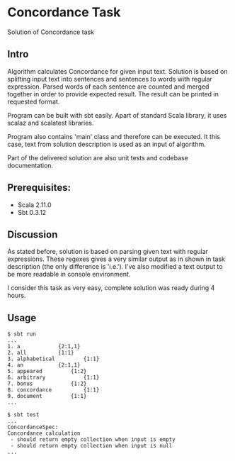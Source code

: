 # Concordance Task

Solution of Concordance task

## Intro

Algorithm calculates Concordance for given input text. Solution is based on splitting input text into sentences and 
sentences to words with regular expression. Parsed words of each sentence are counted and merged together in order
to provide expected result. The result can be printed in requested format. 

Program can be built with sbt easily. Apart of standard Scala library, it uses scalaz and scalatest libraries.

Program also contains 'main' class and therefore can be executed. It this case, text from solution description
is used as an input of algorithm.

Part of the delivered solution are also unit tests and codebase documentation.

## Prerequisites:

* Scala 2.11.0
* Sbt 0.3.12

## Discussion

As stated before, solution is based on parsing given text with regular expressions. These regexes gives a very 
similar output as in shown in task description (the only difference is 'i.e.'). I've also modified a text output
to be more readable in console environment.

I consider this task as very easy, complete solution was ready during 4 hours.

## Usage

```
$ sbt run
...
1. a			{2:1,1}
2. all			{1:1}
3. alphabetical			{1:1}
4. an			{2:1,1}
5. appeared			{1:2}
6. arbitrary			{1:1}
7. bonus			{1:2}
8. concordance			{1:1}
9. document			{1:1}
...
```
```
$ sbt test
...
ConcordanceSpec:
Concordance calculation
 - should return empty collection when input is empty
 - should return empty collection when input is null
...
```